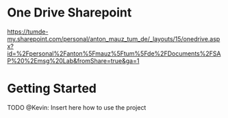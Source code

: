 # One Drive Sharepoint
https://tumde-my.sharepoint.com/personal/anton_mauz_tum_de/_layouts/15/onedrive.aspx?id=%2Fpersonal%2Fanton%5Fmauz%5Ftum%5Fde%2FDocuments%2FSAP%20%2Emsg%20Lab&fromShare=true&ga=1

# Getting Started
TODO @Kevin: Insert here how to use the project